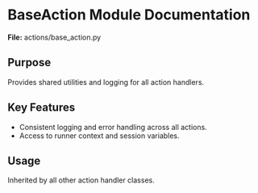 # BaseAction Module Documentation

**File:** actions/base_action.py

## Purpose
Provides shared utilities and logging for all action handlers.

## Key Features
- Consistent logging and error handling across all actions.
- Access to runner context and session variables.

## Usage
Inherited by all other action handler classes.
